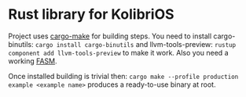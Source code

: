 # Rust library for KolibriOS

Project uses [cargo-make](https://github.com/sagiegurari/cargo-make) for building steps.
You need to install cargo-binutils: `cargo install cargo-binutils` and llvm-tools-preview: `rustup component add llvm-tools-preview` to make it work.
Also you need a working [FASM](https://flatassembler.net/download.php).

Once installed building is trivial then: `cargo make --profile production example <example name>` produces
a ready-to-use binary at root.
